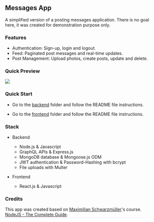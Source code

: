 ## Messages App

A simplified version of a posting messages application. There is no goal here, it was created for demonstration purpose only.

### Features

- Authentication: Sign-up, login and logout.
- Feed: Paginated post messages and real-time updates.
- Post Management: Upload photos, create posts, update and delete.

### Quick Preview

<kbd>
    <img src="./quick-preview.gif">
</kbd>

### Quick Start

- Go to the [backend](./backend) folder and follow the README file instructions.

- Go to the [frontend](./frontend) folder and follow the README file instructions.

### Stack

- Backend
    - Node.js & Javascript
    - GraphQL APIs & Express.js
    - MongoDB database & Mongoose.js ODM
    - JWT authentication & Password-Hashing with bcrypt
    - File uploads with Multer

- Frontend
    - React.js & Javascript

### Credits

This app was created based on [Maximilian Schwarzmüller](https://academind.com/team/#maximilian)'s course. [NodeJS - The Complete Guide](https://academind.com/learn/our-courses/).
